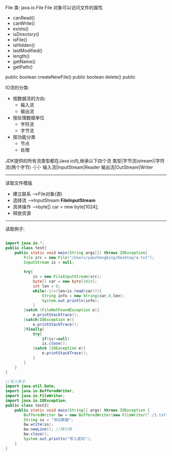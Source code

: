 File 类:
java.io.File
File 对象可以访问文件的属性
- canRead()
- canWrite()
- exists()
- isDirectory()
- isFile()
- isHidden()
- lastModified()
- length()
- getName()
- getPath()

public boolean  createNewFile()
public boolean delete()
public 

IO流的分类:
- 按数据流的方向:
	- 输入流
	- 输出流
- 按处理数据单位
	- 字符流
	- 字节流
- 按功能分类
	- 节点
	- 处理

JDK提供的所有流类型都在Java.io内,继承以下四个流
类型|字节流(stream)|字符流(两个字节)
-|-|-
输入流|InputStream|Reader
输出流|OutStream|Writer

---
读取文件模版
- 建立联系 -->File对象(源)
- 选择流 -->InputStream **FileInputStream**
- 具体操作 -->byte[] car = new byte[1024];
- 释放资源
----

读取例子:
```java

import java.io.*;
public class test{
    public static void main(String args[]) throws IOException{  
		File src = new File("/Users/yaozhengbing/Desktop/a.txt");
		InputStream is = null;
		
		try{
			is = new FileInputStream(src);
			byte[] car = new byte[1024];
			int len = 0;
			while(-1!=(len=is.read(car))){
				String info = new String(car,0,len);
				System.out.println(info);
			}
		}catch (FileNotFoundException e){
			e.printStackTrace();
		}catch(IOException e){
			e.printStackTrace();
		}finally{
			try{
				if(is!=null)
				is.close();
			}catch (IOException e){
				e.printStackTrace();
			}
		}
	}
}
```
```java
//写入例子
import java.util.Date;
import java.io.BufferedWriter;
import java.io.FileWriter;
import java.io.IOException;
public class test2{
	public static void main(String[] args) throws IOException {
		BufferedWriter bw = new BufferedWriter(new FileWriter("./1.txt"));
		String ss = "测试数据";
		bw.write(ss);
		bw.newLine(); //换行用
		bw.close();
		System.out.println("写入成功");
	}
}
```
